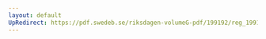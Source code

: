 ```yaml
---
layout: default
UpRedirect: https://pdf.swedeb.se/riksdagen-volumeG-pdf/199192/reg_199192/reg_199192_1073.pdf
---
```

